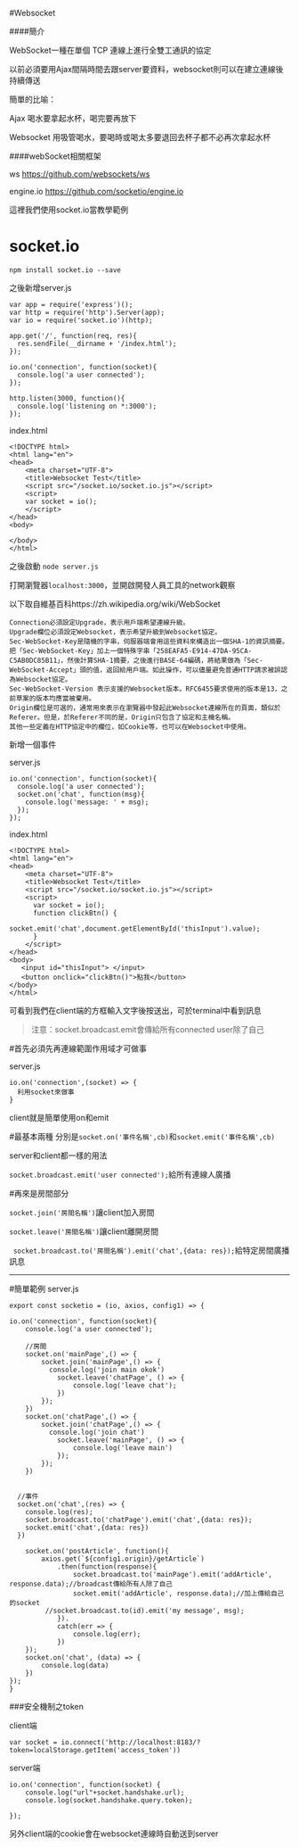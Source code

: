 #Websocket

####簡介

WebSocket一種在單個 TCP 連線上進行全雙工通訊的協定

以前必須要用Ajax間隔時間去跟server要資料，websocket則可以在建立連線後持續傳送

簡單的比喻：

Ajax 喝水要拿起水杯，喝完要再放下

Websocket 用吸管喝水，要喝時或喝太多要退回去杯子都不必再次拿起水杯

####webSocket相關框架

ws
https://github.com/websockets/ws

engine.io https://github.com/socketio/engine.io


這裡我們使用socket.io當教學範例
# socket.io

```
npm install socket.io --save
```

之後新增server.js

```
var app = require('express')();
var http = require('http').Server(app);
var io = require('socket.io')(http);

app.get('/', function(req, res){
  res.sendFile(__dirname + '/index.html');
});

io.on('connection', function(socket){
  console.log('a user connected');
});

http.listen(3000, function(){
  console.log('listening on *:3000');
});
```
index.html
```
<!DOCTYPE html>
<html lang="en">
<head>
    <meta charset="UTF-8">
    <title>Websocket Test</title>
    <script src="/socket.io/socket.io.js"></script>
    <script>
    var socket = io();
    </script>
</head>
<body>
    
</body>
</html>
```
之後啟動 `node server.js`

打開瀏覽器`localhost:3000`，並開啟開發人員工具的network觀察

以下取自維基百科https://zh.wikipedia.org/wiki/WebSocket
```
Connection必須設定Upgrade，表示用戶端希望連線升級。
Upgrade欄位必須設定Websocket，表示希望升級到Websocket協定。
Sec-WebSocket-Key是隨機的字串，伺服器端會用這些資料來構造出一個SHA-1的資訊摘要。把「Sec-WebSocket-Key」加上一個特殊字串「258EAFA5-E914-47DA-95CA-C5AB0DC85B11」，然後計算SHA-1摘要，之後進行BASE-64編碼，將結果做為「Sec-WebSocket-Accept」頭的值，返回給用戶端。如此操作，可以儘量避免普通HTTP請求被誤認為Websocket協定。
Sec-WebSocket-Version 表示支援的Websocket版本。RFC6455要求使用的版本是13，之前草案的版本均應當被棄用。
Origin欄位是可選的，通常用來表示在瀏覽器中發起此Websocket連線所在的頁面，類似於Referer。但是，於Referer不同的是，Origin只包含了協定和主機名稱。
其他一些定義在HTTP協定中的欄位，如Cookie等，也可以在Websocket中使用。
```

新增一個事件

server.js

```
io.on('connection', function(socket){
  console.log('a user connected');
  socket.on('chat', function(msg){
    console.log('message: ' + msg);
  });
});
```
index.html

```
<!DOCTYPE html>
<html lang="en">
<head>
    <meta charset="UTF-8">
    <title>Websocket Test</title>
    <script src="/socket.io/socket.io.js"></script>
    <script>
      var socket = io();
      function clickBtn() {
        socket.emit('chat',document.getElementById('thisInput').value);
      }
    </script>
</head>
<body>
   <input id="thisInput"> </input>
   <button onclick="clickBtn()">點我</button> 
</body>
</html>
```
可看到我們在client端的方框輸入文字後按送出，可於terminal中看到訊息


>注意：socket.broadcast.emit會傳給所有connected user除了自己


#首先必須先再連線範圍作用域才可做事

server.js
```
io.on('connection',(socket) => {
  利用socket來做事
}
```

client就是簡單使用on和emit

#最基本兩種
分別是`socket.on('事件名稱',cb)`和`socket.emit('事件名稱',cb)`

server和client都一樣的用法

`socket.broadcast.emit('user connected');`給所有連線人廣播

#再來是房間部分

`socket.join('房間名稱')`讓client加入房間 

`socket.leave('房間名稱')`讓client離開房間

` socket.broadcast.to('房間名稱').emit('chat',{data: res});`給特定房間廣播訊息

---
#簡單範例
server.js
```
export const socketio = (io, axios, config1) => {

io.on('connection', function(socket){
	console.log('a user connected');

	//房間
	socket.on('mainPage',() => {
		socket.join('mainPage',() => {
		  console.log('join main okok')
			socket.leave('chatPage', () => {
				console.log('leave chat');
			})
		});
	})
	socket.on('chatPage',() => {
		socket.join('chatPage',() => {
		  console.log('join chat')
			socket.leave('mainPage', () => {
				console.log('leave main')
			});
		});
	})


  //事件
  socket.on('chat',(res) => {
    console.log(res);
    socket.broadcast.to('chatPage').emit('chat',{data: res});
    socket.emit('chat',{data: res})
  })

	socket.on('postArticle', function(){
		axios.get(`${config1.origin}/getArticle`)
			.then(function(response){
				socket.broadcast.to('mainPage').emit('addArticle', response.data);//broadcast傳給所有人除了自己
				socket.emit('addArticle', response.data);//加上傳給自己的socket
         //socket.broadcast.to(id).emit('my message', msg);
			}).
			catch(err => {
				console.log(err);
			})
	});
	socket.on('chat', (data) => {
		console.log(data)
	})
});
}

```

###安全機制之token

client端

```
var socket = io.connect('http://localhost:8183/?token=localStorage.getItem('access_token'))
```

server端

```
io.on('connection', function(socket) {
    console.log("url"+socket.handshake.url);
    console.log(socket.handshake.query.token);

});
```
另外client端的cookie會在websocket連線時自動送到server